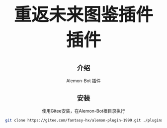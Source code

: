 # <div align="center"><h1 align="center">重返未来图鉴插件 插件</h1></div>

## <div align="center">介绍</div>

<div align="center">Alemon-Bot 插件</div>

## <div align="center">安装</div>

<div align="center">使用Gitee安装，在Alemon-Bot根目录执行</div>

```sh
git clone https://gitee.com/fantasy-hx/alemon-plugin-1999.git ./plugins/alemon-plugin-1999
```

